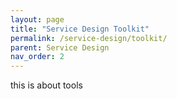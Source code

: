 ```yaml
---
layout: page
title: "Service Design Toolkit"
permalink: /service-design/toolkit/
parent: Service Design
nav_order: 2
---
```


this is about tools